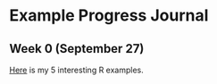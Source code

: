 # Example Progress Journal

## Week 0 (September 27)

[Here](files/interesting_R_examples.html) is my 5 interesting R examples.
